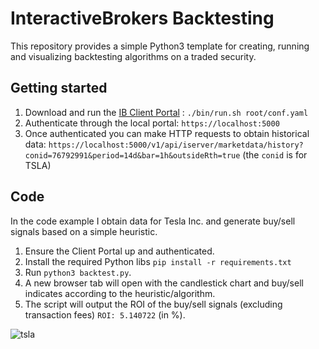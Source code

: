 # InteractiveBrokers Backtesting

This repository provides a simple Python3 template for creating, running and visualizing backtesting algorithms on a traded security.

## Getting started
1. Download and run the [IB Client Portal](https://www.interactivebrokers.com/en/trading/ib-api.php) : `./bin/run.sh root/conf.yaml`
2. Authenticate through the local portal: `https://localhost:5000`
3. Once authenticated you can make HTTP requests to obtain historical data: `https://localhost:5000/v1/api/iserver/marketdata/history?conid=76792991&period=14d&bar=1h&outsideRth=true` (the `conid` is for TSLA)

## Code
In the code example I obtain data for Tesla Inc. and generate buy/sell signals based on a simple heuristic.

1. Ensure the Client Portal up and authenticated.
2. Install the required Python libs `pip install -r requirements.txt`
3. Run `python3 backtest.py`.
4. A new browser tab will open with the candlestick chart and buy/sell indicates according to the heuristic/algorithm.
5. The script will output the ROI of the buy/sell signals (excluding transaction fees) `ROI: 5.140722` (in %).

![tsla](https://github.com/inevolin/InteractiveBrokers-backtesting/assets/53948000/ab29e8d1-ed60-4fcf-b336-7ed28e402880)
